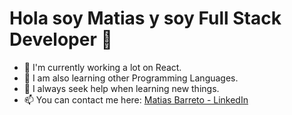 # Hola soy Matias y soy Full Stack Developer 👋

<!--
**mbarreto1988/mbarreto1988** is a ✨ _special_ ✨ repository because its `README.md` (this file) appears on your GitHub profile.

Here are some ideas to get you started:
-->

- 🔭 I'm currently working a lot on React.
- 🌱 I am also learning other Programming Languages.
- 🤔 I always seek help when learning new things.
- 📫 You can contact me here: [Matias Barreto - LinkedIn](https://www.linkedin.com/in/matias-gabriel-barreto-061685108/)
<!-- - 👯 I’m looking to collaborate on ... -->
<!-- - 💬 Ask me about ... -->
<!-- - 😄 Pronouns: ... -->
<!-- - ⚡ Fun fact: ... -->

